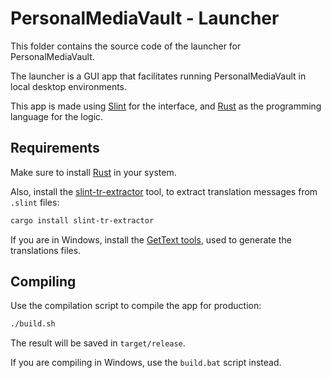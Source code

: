# PersonalMediaVault - Launcher

This folder contains the source code of the launcher for PersonalMediaVault.

The launcher is a GUI app that facilitates running PersonalMediaVault in local desktop environments.

This app is made using [Slint](https://slint.dev/) for the interface, and [Rust](https://www.rust-lang.org/) as the programming language for the logic.

## Requirements

Make sure to install [Rust](https://www.rust-lang.org/) in your system.

Also, install the [slint-tr-extractor](https://crates.io/crates/slint-tr-extractor) tool, to extract translation messages from `.slint` files:

```sh
cargo install slint-tr-extractor
```

If you are in Windows, install the [GetText tools](https://gnuwin32.sourceforge.net/packages/gettext.htm), used to generate the translations files.

## Compiling

Use the compilation script to compile the app for production:

```sh
./build.sh
```

The result will be saved in `target/release`.

If you are compiling in Windows, use the `build.bat` script instead.

